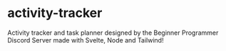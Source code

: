 # activity-tracker
Activity tracker and task planner designed by the Beginner Programmer Discord Server made with Svelte, Node and Tailwind!
